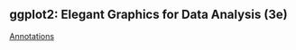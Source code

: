 
## ggplot2: Elegant Graphics for Data Analysis (3e)

[Annotations](https://ggplot2-book.org/annotations#sec-titles)
